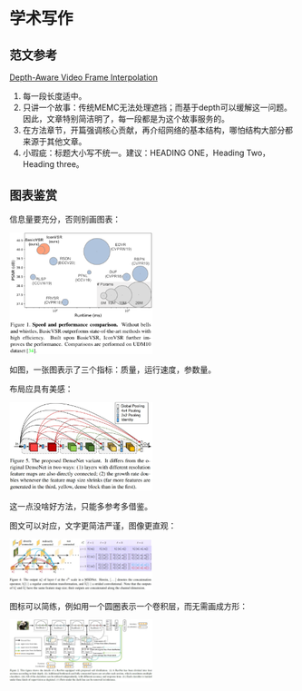 # 学术写作

## 范文参考

[Depth-Aware Video Frame Interpolation](https://openaccess.thecvf.com/content_CVPR_2019/papers/Bao_Depth-Aware_Video_Frame_Interpolation_CVPR_2019_paper.pdf)

1. 每一段长度适中。
2. 只讲一个故事：传统MEMC无法处理遮挡；而基于depth可以缓解这一问题。因此，文章特别简洁明了，每一段都是为这个故事服务的。
2. 在方法章节，开篇强调核心贡献，再介绍网络的基本结构，哪怕结构大部分都来源于其他文章。
3. 小瑕疵：标题大小写不统一。建议：HEADING ONE，Heading Two，Heading three。

## 图表鉴赏

信息量要充分，否则别画图表：

<img src="../imgs/academic-writing.png" width="50%">

如图，一张图表示了三个指标：质量，运行速度，参数量。

布局应具有美感：

<img src="../imgs/academic-writing-2.png" width="50%">

这一点没啥好方法，只能多参考多借鉴。

图文可以对应，文字更简洁严谨，图像更直观：

<img src="../imgs/academic-writing-3.png" width="50%">

图标可以简练，例如用一个圆圈表示一个卷积层，而无需画成方形：

<img src="../imgs/academic-writing-4.png" width="50%">
